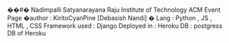 ��#� Nadimpalli Satyanarayana Raju Institute of Technology ACM Event Page
�author : KiritoCyanPine [Debasish Nandi]
�
Lang : Python , JS , HTML , CSS 
Framework used : Django
Deployed in : Heroku
DB : postgress DB of Heroku
